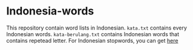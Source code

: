 # Indonesia-words
This repository contain word lists in Indonesian. `kata.txt` contains every Indonesian words. `kata-berulang.txt` contains Indonesian words that contains repetead letter. For Indonesian stopwords, you can get [here](https://github.com/masdevid/ID-Stopwords)
